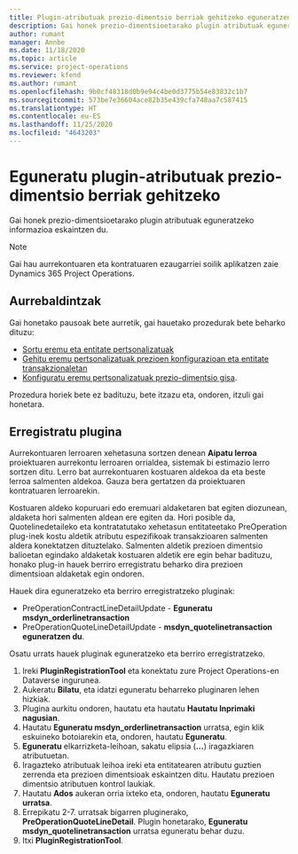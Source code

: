```yaml
---
title: Plugin-atributuak prezio-dimentsio berriak gehitzeko eguneratzen
description: Gai honek prezio-dimentsioetarako plugin atributuak eguneratzeko informazioa eskaintzen du.
author: rumant
manager: Annbe
ms.date: 11/18/2020
ms.topic: article
ms.service: project-operations
ms.reviewer: kfend
ms.author: rumant
ms.openlocfilehash: 9b0cf48318d0b9e94c4be0d3775b54e83832c1b7
ms.sourcegitcommit: 573be7e36604ace82b35e439cfa748aa7c587415
ms.translationtype: HT
ms.contentlocale: eu-ES
ms.lasthandoff: 11/25/2020
ms.locfileid: "4643203"
---
```

# <a name="update-plug-in-attributes-with-new-pricing-dimensions"></a>Eguneratu plugin-atributuak prezio-dimentsio berriak gehitzeko

Gai honek prezio-dimentsioetarako plugin atributuak eguneratzeko informazioa eskaintzen du.

> [!NOTE]
> Gai hau aurrekontuaren eta kontratuaren ezaugarriei soilik aplikatzen zaie Dynamics 365 Project Operations.

## <a name="prerequisites"></a>Aurrebaldintzak
Gai honetako pausoak bete aurretik, gai hauetako prozedurak bete beharko dituzu:

  - [Sortu eremu eta entitate pertsonalizatuak](create-custom-fields-entities-pricing-dimensions.md) 
  - [Gehitu eremu pertsonalizatuak prezioen konfigurazioan eta entitate transakzionaletan ](add-custom-fields-price-setup-transactional-entities.md)
  - [Konfiguratu eremu pertsonalizatuak prezio-dimentsio gisa](set-up-custom-fields-pricing-dimensions.md). 
  
Prozedura horiek bete ez badituzu, bete itzazu eta, ondoren, itzuli gai honetara.

## <a name="register-a-plug-in"></a>Erregistratu plugina
Aurrekontuaren lerroaren xehetasuna sortzen denean **Aipatu lerroa** proiektuaren aurrekontu lerroaren orrialdea, sistemak bi estimazio lerro sortzen ditu. Lerro bat aurrekontuaren kostuaren aldekoa da eta beste lerroa salmenten aldekoa. Gauza bera gertatzen da proiektuaren kontratuaren lerroarekin.

Kostuaren aldeko kopuruari edo eremuari aldaketaren bat egiten diozunean, aldaketa hori salmenten aldean ere egiten da. Hori posible da, Quotelinedetaileko eta kontratatutako xehetasun entitateetako PreOperation plug-inek kostu aldetik atributu espezifikoak transakzioaren salmenten aldera konektatzen dituztelako. Salmenten aldetik prezioen dimentsio balioetan egindako aldaketak kostuaren aldetik ere egin behar badituzu, honako plug-in hauek berriro erregistratu beharko dira prezioen dimentsioan aldaketak egin ondoren.

Hauek dira eguneratzeko eta berriro erregistratzeko pluginak:

- PreOperationContractLineDetailUpdate - **Eguneratu msdyn_orderlinetransaction**
- PreOperationQuoteLineDetailUpdate - **msdyn_quotelinetransaction eguneratzen du**.

Osatu urrats hauek pluginak eguneratzeko eta berriro erregistratzeko.

1. Ireki **PluginRegistrationTool** eta konektatu zure Project Operations-en Dataverse ingurunea.
2. Aukeratu **Bilatu**, eta idatzi eguneratu beharreko pluginaren lehen hizkiak.
3. Plugina aurkitu ondoren, hautatu eta hautatu **Hautatu Inprimaki nagusian**.
4. Hautatu **Eguneratu msdyn_orderlinetransaction** urratsa, egin klik eskuineko botoiarekin eta, ondoren, hautatu **Eguneratu**.
5. **Eguneratu** elkarrizketa-leihoan, sakatu elipsia (**...**) iragazkiaren atributuetan.
6. Iragazteko atributuak leihoa ireki eta entitatearen atributu guztien zerrenda eta prezioen dimentsioak eskaintzen ditu. Hautatu prezioen dimentsio atributuen kontrol laukiak.
7. Hautatu **Ados** aukeran orria ixteko eta, ondoren, hautatu **Eguneratu urratsa**.
8. Errepikatu 2-7. urratsak bigarren pluginerako, **PreOperationQuoteLineDetail**. Plugin honetarako, **Eguneratu msdyn_quotelinetransaction** urratsa eguneratu behar duzu.
9. Itxi **PluginRegistrationTool**.
